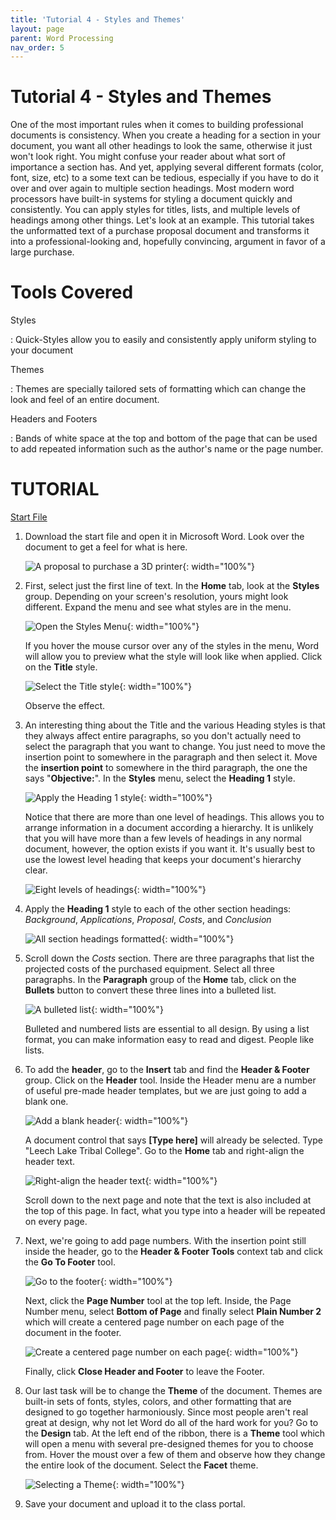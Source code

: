 ```yaml
---
title: 'Tutorial 4 - Styles and Themes'
layout: page
parent: Word Processing
nav_order: 5
---
```


# Tutorial 4 - Styles and Themes

One of the most important rules when it comes to building professional
documents is consistency. When you create a heading for a section in
your document, you want all other headings to look the same, otherwise
it just won't look right. You might confuse your reader about what sort
of importance a section has. And yet, applying several different formats
(color, font, size, etc) to a some text can be tedious, especially if
you have to do it over and over again to multiple section headings. Most
modern word processors have built-in systems for styling a document
quickly and consistently. You can apply styles for titles, lists, and
multiple levels of headings among other things. Let's look at an
example. This tutorial takes the unformatted text of a purchase proposal
document and transforms it into a professional-looking and, hopefully
convincing, argument in favor of a large purchase.

Tools Covered
=============

Styles

:   Quick-Styles allow you to easily and consistently apply uniform
    styling to your document

Themes

:   Themes are specially tailored sets of formatting which can change
    the look and feel of an entire document.

Headers and Footers

:   Bands of white space at the top and bottom of the page that can be
    used to add repeated information such as the author's name or the
    page number.

TUTORIAL
========

[Start File](res/tutorial4_start.docx)

1.  Download the start file and open it in Microsoft Word. Look over the
    document to get a feel for what is here.

    ![A proposal to purchase a 3D
    printer](images/tutorial4/1.png){: width="100%"}

2.  First, select just the first line of text. In the **Home** tab, look
    at the **Styles** group. Depending on your screen's resolution,
    yours might look different. Expand the menu and see what styles are
    in the menu.

    ![Open the Styles Menu](images/tutorial4/2.png){: width="100%"}

    If you hover the mouse cursor over any of the styles in the menu,
    Word will allow you to preview what the style will look like
    when applied. Click on the **Title** style.

    ![Select the Title style](images/tutorial4/3.png){: width="100%"}

    Observe the effect.

3.  An interesting thing about the Title and the various Heading styles
    is that they always affect entire paragraphs, so you don't actually
    need to select the paragraph that you want to change. You just need
    to move the insertion point to somewhere in the paragraph and then
    select it. Move the **insertion point** to somewhere in the third
    paragraph, the one the says "**Objective:**". In the **Styles**
    menu, select the **Heading 1** style.

    ![Apply the Heading 1 style](images/tutorial4/4.png){: width="100%"}

    Notice that there are more than one level of headings. This allows
    you to arrange information in a document according a hierarchy. It
    is unlikely that you will have more than a few levels of headings in
    any normal document, however, the option exists if you want it. It's
    usually best to use the lowest level heading that keeps your
    document's hierarchy clear.

    ![Eight levels of headings](images/tutorial4/5.png){: width="100%"}

4.  Apply the **Heading 1** style to each of the other section headings:
    *Background*, *Applications*, *Proposal*, *Costs*, and *Conclusion*

    ![All section headings
    formatted](images/tutorial4/6.png){: width="100%"}

5.  Scroll down the *Costs* section. There are three paragraphs that
    list the projected costs of the purchased equipment. Select all
    three paragraphs. In the **Paragraph** group of the **Home** tab,
    click on the **Bullets** button to convert these three lines into a
    bulleted list.

    ![A bulleted list](images/tutorial4/7.png){: width="100%"}

    Bulleted and numbered lists are essential to all design. By using a
    list format, you can make information easy to read and digest.
    People like lists.

6.  To add the **header**, go to the **Insert** tab and find the
    **Header & Footer** group. Click on the **Header** tool. Inside the
    Header menu are a number of useful pre-made header templates, but we
    are just going to add a blank one.

    ![Add a blank header](images/tutorial4/8.png){: width="100%"}

    A document control that says **\[Type here\]** will already
    be selected. Type "Leech Lake Tribal College". Go to the **Home**
    tab and right-align the header text.

    ![Right-align the header text](images/tutorial4/9.png){: width="100%"}

    Scroll down to the next page and note that the text is also included
    at the top of this page. In fact, what you type into a header will
    be repeated on every page.

7.  Next, we're going to add page numbers. With the insertion point
    still inside the header, go to the **Header & Footer Tools** context
    tab and click the **Go To Footer** tool.

    ![Go to the footer](images/tutorial4/10.png){: width="100%"}

    Next, click the **Page Number** tool at the top left. Inside, the
    Page Number menu, select **Bottom of Page** and finally select
    **Plain Number 2** which will create a centered page number on each
    page of the document in the footer.

    ![Create a centered page number on each
    page](images/tutorial4/11.png){: width="100%"}

    Finally, click **Close Header and Footer** to leave the Footer.

8.  Our last task will be to change the **Theme** of the document.
    Themes are built-in sets of fonts, styles, colors, and other
    formatting that are designed to go together harmoniously. Since most
    people aren't real great at design, why not let Word do all of the
    hard work for you? Go to the **Design** tab. At the left end of the
    ribbon, there is a **Theme** tool which will open a menu with
    several pre-designed themes for you to choose from. Hover the moust
    over a few of them and observe how they change the entire look of
    the document. Select the **Facet** theme.

    ![Selecting a **Theme**](images/tutorial4/12.png){: width="100%"}

9.  Save your document and upload it to the class portal.

